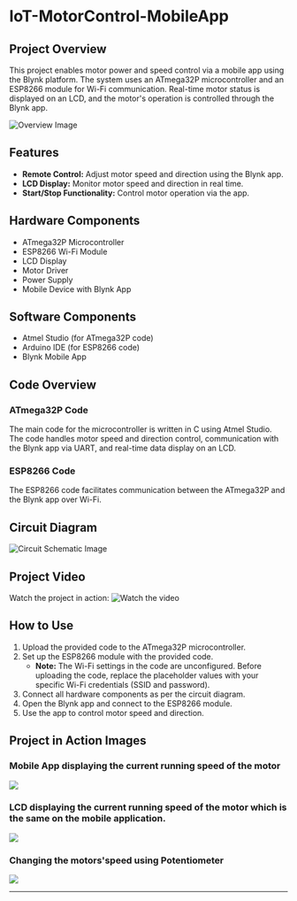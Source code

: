 # IoT-MotorControl-MobileApp

## Project Overview

This project enables motor power and speed control via a mobile app using the Blynk platform. The system uses an ATmega32P microcontroller and an ESP8266 module for Wi-Fi communication. Real-time motor status is displayed on an LCD, and the motor's operation is controlled through the Blynk app.

![Overview Image](./Data/Software_Components.png)

## Features

- **Remote Control:** Adjust motor speed and direction using the Blynk app.
- **LCD Display:** Monitor motor speed and direction in real time.
- **Start/Stop Functionality:** Control motor operation via the app.

## Hardware Components

- ATmega32P Microcontroller
- ESP8266 Wi-Fi Module
- LCD Display
- Motor Driver
- Power Supply
- Mobile Device with Blynk App

## Software Components

- Atmel Studio (for ATmega32P code)
- Arduino IDE (for ESP8266 code)
- Blynk Mobile App

## Code Overview

### ATmega32P Code

The main code for the microcontroller is written in C using Atmel Studio. The code handles motor speed and direction control, communication with the Blynk app via UART, and real-time data display on an LCD.

### ESP8266 Code

The ESP8266 code facilitates communication between the ATmega32P and the Blynk app over Wi-Fi.

## Circuit Diagram

![Circuit Schematic Image](./Data/Hardware_Components.jpg)  

## Project Video

Watch the project in action: 
![Watch the video](https://drive.google.com/file/d/1kc_oECiL6HsfZPDcgsufWA9UJ0QXTbst/view?usp=sharing)


## How to Use

1. Upload the provided code to the ATmega32P microcontroller.
2. Set up the ESP8266 module with the provided code.
   - **Note:** The Wi-Fi settings in the code are unconfigured. Before uploading the code, replace the placeholder values with your specific Wi-Fi credentials (SSID and password).
3. Connect all hardware components as per the circuit diagram.
4. Open the Blynk app and connect to the ESP8266 module.
5. Use the app to control motor speed and direction.

## Project in Action Images

### Mobile App displaying the current running speed of the motor
![](./Data/LCD_91.jpg)

### LCD displaying the current running speed of the motor which is the same on the mobile application.
![](./Data/LCD_091.jpg)

### Changing the motors'speed using Potentiometer
![](./Data/Changing_motor_Speed_from_potentiometer.jpg)

---
